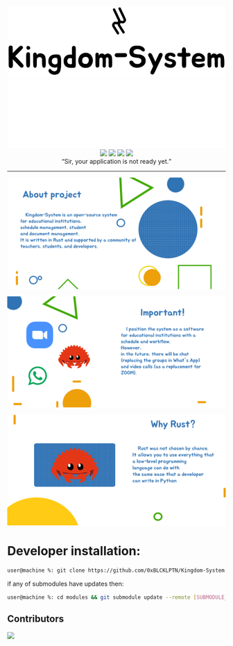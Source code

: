 <div align='center'>
  <img src="https://github.com/0xBLCKLPTN/Kingdom-System/blob/main/Docs/illustrations/black/Kingdom-System.svg#gh-light-mode-only">
  <img src="https://github.com/0xBLCKLPTN/Kingdom-System/blob/main/Docs/illustrations/white/Kingdom-System.svg#gh-dark-mode-only">
</div>

<div align="center">
  <img src="https://img.shields.io/github/repo-size/blcklptn/Kingdom-System?style=plastic"/>
  <img src="https://img.shields.io/github/license/blcklptn/Kingdom-System?style=plastic"/>
  <img src="https://img.shields.io/github/v/release/blcklptn/Kingdom-System?style=plastic"/>
  <img src="https://tokei.rs/b1/github/0xBLCKLPTN/Kingdom-System"/>
</div>

<div align="center">
  <q>Sir, your application is not ready yet.</q>
</div>

---

![alt text](https://github.com/0xBLCKLPTN/Kingdom-System/blob/main/Docs/screenshots/AboutProject.svg)


![alt text](https://github.com/0xBLCKLPTN/Kingdom-System/blob/main/Docs/screenshots/Important.svg)


![alt text](https://github.com/0xBLCKLPTN/Kingdom-System/blob/main/Docs/screenshots/WhyRust.svg)


# Developer installation:
```sh
user@machine %: git clone https://github.com/0xBLCKLPTN/Kingdom-System --recurse-submodules
```

if any of submodules have updates then:
```sh
user@machine %: cd modules && git submodule update --remote [SUBMODULE_NAME]
```


## Contributors
<a href="https://github.com/blcklptn/Kingdom-System/graphs/contributors">
  <img src="https://contrib.rocks/image?repo=blcklptn/Kingdom-System" />
</a>
